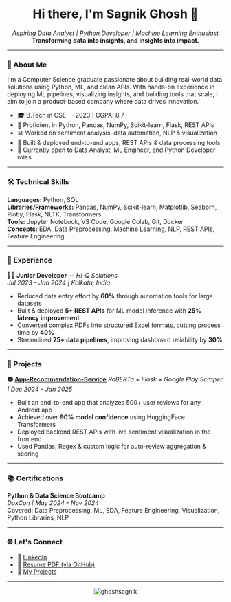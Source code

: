 <h1 align="center">Hi there, I'm Sagnik Ghosh 👋</h1>

<p align="center">
  <em>Aspiring Data Analyst | Python Developer | Machine Learning Enthusiast</em><br>
  <strong>Transforming data into insights, and insights into impact.</strong>
</p>

---

### 🚀 About Me

I'm a Computer Science graduate passionate about building real-world data solutions using Python, ML, and clean APIs. With hands-on experience in deploying ML pipelines, visualizing insights, and building tools that scale, I aim to join a product-based company where data drives innovation.

- 🎓 B.Tech in CSE — 2023 | CGPA: 8.7  
- 🧠 Proficient in Python, Pandas, NumPy, Scikit-learn, Flask, REST APIs  
- 📊 Worked on sentiment analysis, data automation, NLP & visualization  
- 🔧 Built & deployed end-to-end apps, REST APIs & data processing tools  
- 📍 Currently open to Data Analyst, ML Engineer, and Python Developer roles

---

### 🛠️ Technical Skills

**Languages:** Python, SQL  
**Libraries/Frameworks:** Pandas, NumPy, Scikit-learn, Matplotlib, Seaborn, Plotly, Flask, NLTK, Transformers  
**Tools:** Jupyter Notebook, VS Code, Google Colab, Git, Docker  
**Concepts:** EDA, Data Preprocessing, Machine Learning, NLP, REST APIs, Feature Engineering

---

### 💼 Experience

**👨‍💻 Junior Developer** — *Hi-Q Solutions*  
*Jul 2023 – Jan 2024 | Kolkata, India*

- Reduced data entry effort by **60%** through automation tools for large datasets  
- Built & deployed **5+ REST APIs** for ML model inference with **25% latency improvement**  
- Converted complex PDFs into structured Excel formats, cutting process time by **40%**  
- Streamlined **25+ data pipelines**, improving dashboard reliability by **30%**

---

### 🧠 Projects
**🟡 <a href="https://github.com/coderSagnikDS/App-Recommendation-Service" target="_blank">App-Recommendation-Service</a>** 
*RoBERTa + Flask + Google Play Scraper | Dec 2024 – Jan 2025*

- Built an end-to-end app that analyzes 500+ user reviews for any Android app  
- Achieved over **90% model confidence** using HuggingFace Transformers  
- Deployed backend REST APIs with live sentiment visualization in the frontend  
- Used Pandas, Regex & custom logic for auto-review aggregation & scoring

---

### 📚 Certifications

**Python & Data Science Bootcamp**  
*DuxCon | May 2024 – Nov 2024*  
Covered: Data Preprocessing, ML, EDA, Feature Engineering, Visualization, Python Libraries, NLP

---

### 🌐 Let's Connect

- 🔗 <a href="https://www.linkedin.com/in/sagnik-ghosh-80b596367/" target="_blank">LinkedIn</a>  
- 💼 <a href="https://github.com/coderSagnikDS" target="_blank">Resume PDF (via GitHub)</a>  
- 🧠 <a href="https://github.com/coderSagnikDS?tab=repositories" target="_blank">My Projects</a>

---

<p align="center">
  <img src="https://komarev.com/ghpvc/?username=ghoshsagnik&style=flat-square" alt="ghoshsagnik" />
</p>
